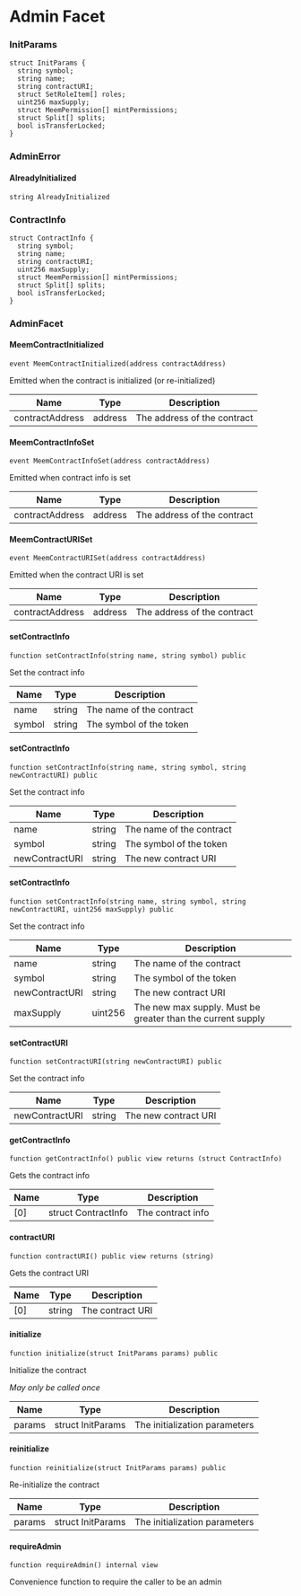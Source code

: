 # Admin Facet

### InitParams

```solidity
struct InitParams {
  string symbol;
  string name;
  string contractURI;
  struct SetRoleItem[] roles;
  uint256 maxSupply;
  struct MeemPermission[] mintPermissions;
  struct Split[] splits;
  bool isTransferLocked;
}
```

### AdminError

#### AlreadyInitialized

```solidity
string AlreadyInitialized
```

### ContractInfo

```solidity
struct ContractInfo {
  string symbol;
  string name;
  string contractURI;
  uint256 maxSupply;
  struct MeemPermission[] mintPermissions;
  struct Split[] splits;
  bool isTransferLocked;
}
```

### AdminFacet

#### MeemContractInitialized

```solidity
event MeemContractInitialized(address contractAddress)
```

Emitted when the contract is initialized (or re-initialized)

| Name            | Type    | Description                 |
| --------------- | ------- | --------------------------- |
| contractAddress | address | The address of the contract |

#### MeemContractInfoSet

```solidity
event MeemContractInfoSet(address contractAddress)
```

Emitted when contract info is set

| Name            | Type    | Description                 |
| --------------- | ------- | --------------------------- |
| contractAddress | address | The address of the contract |

#### MeemContractURISet

```solidity
event MeemContractURISet(address contractAddress)
```

Emitted when the contract URI is set

| Name            | Type    | Description                 |
| --------------- | ------- | --------------------------- |
| contractAddress | address | The address of the contract |

#### setContractInfo

```solidity
function setContractInfo(string name, string symbol) public
```

Set the contract info

| Name   | Type   | Description              |
| ------ | ------ | ------------------------ |
| name   | string | The name of the contract |
| symbol | string | The symbol of the token  |

#### setContractInfo

```solidity
function setContractInfo(string name, string symbol, string newContractURI) public
```

Set the contract info

| Name           | Type   | Description              |
| -------------- | ------ | ------------------------ |
| name           | string | The name of the contract |
| symbol         | string | The symbol of the token  |
| newContractURI | string | The new contract URI     |

#### setContractInfo

```solidity
function setContractInfo(string name, string symbol, string newContractURI, uint256 maxSupply) public
```

Set the contract info

| Name           | Type    | Description                                                 |
| -------------- | ------- | ----------------------------------------------------------- |
| name           | string  | The name of the contract                                    |
| symbol         | string  | The symbol of the token                                     |
| newContractURI | string  | The new contract URI                                        |
| maxSupply      | uint256 | The new max supply. Must be greater than the current supply |

#### setContractURI

```solidity
function setContractURI(string newContractURI) public
```

Set the contract info

| Name           | Type   | Description          |
| -------------- | ------ | -------------------- |
| newContractURI | string | The new contract URI |

#### getContractInfo

```solidity
function getContractInfo() public view returns (struct ContractInfo)
```

Gets the contract info

| Name | Type                | Description       |
| ---- | ------------------- | ----------------- |
| \[0] | struct ContractInfo | The contract info |

#### contractURI

```solidity
function contractURI() public view returns (string)
```

Gets the contract URI

| Name | Type   | Description      |
| ---- | ------ | ---------------- |
| \[0] | string | The contract URI |

#### initialize

```solidity
function initialize(struct InitParams params) public
```

Initialize the contract

_May only be called once_

| Name   | Type              | Description                   |
| ------ | ----------------- | ----------------------------- |
| params | struct InitParams | The initialization parameters |

#### reinitialize

```solidity
function reinitialize(struct InitParams params) public
```

Re-initialize the contract

| Name   | Type              | Description                   |
| ------ | ----------------- | ----------------------------- |
| params | struct InitParams | The initialization parameters |

#### requireAdmin

```solidity
function requireAdmin() internal view
```

Convenience function to require the caller to be an admin
